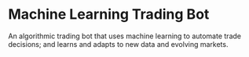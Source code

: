 # Machine Learning Trading Bot
An algorithmic trading bot that uses machine learning to automate trade decisions; and learns and adapts to new data and evolving markets.
